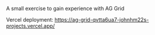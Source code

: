 A small exercise to gain experience with AG Grid  

Vercel deployment: https://ag-grid-qvtta6ua7-johnhm22s-projects.vercel.app/
